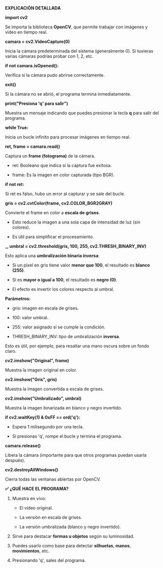 **EXPLICACIÓN DETALLADA**

**import cv2**

Se importa la biblioteca **OpenCV**, que permite trabajar con imágenes y
video en tiempo real.

**camara = cv2.VideoCapture(0)**

Inicia la cámara predeterminada del sistema (generalmente 0). Si
tuvieras varias cámaras podrías probar con 1, 2, etc.

**if not camara.isOpened():**

Verifica si la cámara pudo abrirse correctamente.

**exit()**

Si la cámara no se abrió, el programa termina inmediatamente.

**print("Presiona 'q' para salir")**

Muestra un mensaje indicando que puedes presionar la tecla **q** para
salir del programa.

**while True:**

Inicia un bucle infinito para procesar imágenes en tiempo real.

**ret, frame = camara.read()**

Captura un **frame (fotograma)** de la cámara.

-   ret: Booleano que indica si la captura fue exitosa.

-   frame: Es la imagen en color capturada (tipo BGR).

**if not ret:**

Si ret es falso, hubo un error al capturar y se sale del bucle.

**gris = cv2.cvtColor(frame, cv2.COLOR\_BGR2GRAY)**

Convierte el frame en color a **escala de grises**.

-   Esto reduce la imagen a una sola capa de intensidad de luz (sin
    colores).

-   Es útil para simplificar el procesamiento.

**\_, umbral = cv2.threshold(gris, 100, 255, cv2.THRESH\_BINARY\_INV)**

Esto aplica una **umbralización binaria inversa**:

-   Si un píxel en gris tiene valor **menor que 100**, el resultado es
    **blanco (255)**.

-   Si es **mayor o igual a 100**, el resultado es **negro (0)**.

-   El efecto es invertir los colores respecto al umbral.

**Parámetros:**

-   gris: imagen en escala de grises.

-   100: valor umbral.

-   255: valor asignado si se cumple la condición.

-   THRESH\_BINARY\_INV: tipo de umbralización **inversa**.

Esto es útil, por ejemplo, para resaltar una mano oscura sobre un fondo
claro.

**cv2.imshow("Original", frame)**

Muestra la imagen original en color.

**cv2.imshow("Gris", gris)**

Muestra la imagen convertida a escala de grises.

**cv2.imshow("Umbralizado", umbral)**

Muestra la imagen binarizada en blanco y negro invertido.

**if cv2.waitKey(1) & 0xFF == ord('q'):**

-   Espera 1 milisegundo por una tecla.

-   Si presionas 'q', rompe el bucle y termina el programa.

**camara.release()**

Libera la cámara (importante para que otros programas puedan usarla
después).

**cv2.destroyAllWindows()**

Cierra todas las ventanas abiertas por OpenCV.

**✅ ¿QUÉ HACE EL PROGRAMA?**

1.  Muestra en vivo:

    -   El video original.

    -   La versión en escala de grises.

    -   La versión umbralizada (blanco y negro invertido).

2.  Sirve para destacar **formas u objetos** según su luminosidad.

3.  Puedes usarlo como base para detectar **silhuetas**, **manos**,
    **movimientos**, etc.

4.  Presionando 'q', sales del programa.
